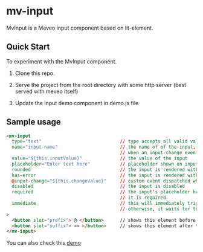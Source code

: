 # mv-input

MvInput is a Meveo input component based on lit-element.

## Quick Start

To experiment with the MvInput component.

1. Clone this repo.

2. Serve the project from the root directory with some http server (best served with meveo itself)

3. Update the input demo component in demo.js file

## Sample usage

```html
<mv-input
  type="text"                             // type accepts all valid values for html input tag
  name="input-name"                       // the name of of the input, this is returned in the details
                                          // when an input-change event is dispatched.
  value="${this.inputValue}"              // the value of the input
  placeholder="Enter text here"           // placeholder shown on input when no value is entered yet
  rounded                                 // the input is rendered with rounded ends
  has-error                               // the input is rendered with error borders
  @input-change="${this.changeValue}"     // custom event dispatched when the input value is changed
  disabled                                // the input is disabled
  required                                // the input's placeholder has a bolder text to indicate that
                                          // it is required
  immediate                               // this will immediately trigger the @input-change event on key press
                                          // otherwise, it waits for the focus to change or enter key is pressed
>
  <button slot="prefix"> @ </button>      // shows this element before the input box
  <button slot="suffix"> >> </button>     // shows this element after the input box
</mv-input>
```

You can also check this [demo](https://input.meveo.org/)
